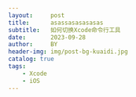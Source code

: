 ```yaml
---
layout:     post
title:      asassasasasasas
subtitle:   如何切换Xcode命令行工具
date:       2023-09-28
author:     BY
header-img: img/post-bg-kuaidi.jpg
catalog: true
tags:
    - Xcode
    - iOS
---
```


